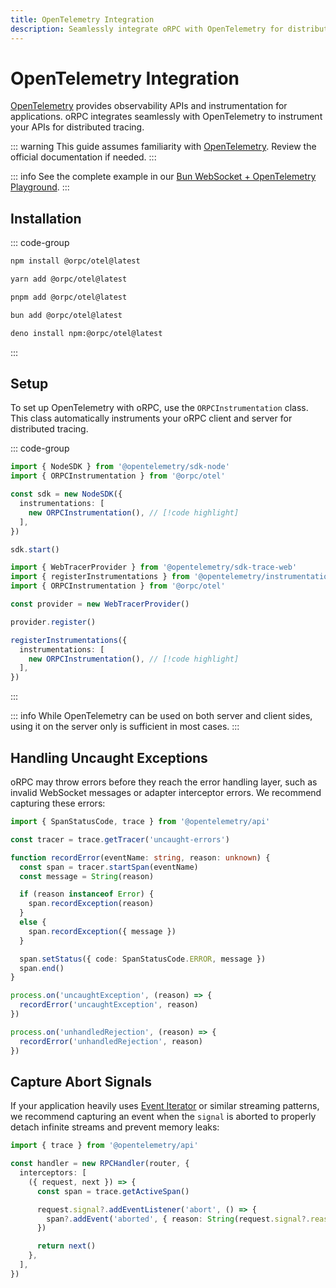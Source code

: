 ```yaml
---
title: OpenTelemetry Integration
description: Seamlessly integrate oRPC with OpenTelemetry for distributed tracing
---
```


# OpenTelemetry Integration

[OpenTelemetry](https://opentelemetry.io/) provides observability APIs and instrumentation for applications. oRPC integrates seamlessly with OpenTelemetry to instrument your APIs for distributed tracing.

::: warning
This guide assumes familiarity with [OpenTelemetry](https://opentelemetry.io/). Review the official documentation if needed.
:::

::: info
See the complete example in our [Bun WebSocket + OpenTelemetry Playground](/docs/playgrounds).
:::

## Installation

::: code-group

```sh [npm]
npm install @orpc/otel@latest
```

```sh [yarn]
yarn add @orpc/otel@latest
```

```sh [pnpm]
pnpm add @orpc/otel@latest
```

```sh [bun]
bun add @orpc/otel@latest
```

```sh [deno]
deno install npm:@orpc/otel@latest
```

:::

## Setup

To set up OpenTelemetry with oRPC, use the `ORPCInstrumentation` class. This class automatically instruments your oRPC client and server for distributed tracing.

::: code-group

```ts twoslash [server]
import { NodeSDK } from '@opentelemetry/sdk-node'
import { ORPCInstrumentation } from '@orpc/otel'

const sdk = new NodeSDK({
  instrumentations: [
    new ORPCInstrumentation(), // [!code highlight]
  ],
})

sdk.start()
```

```ts twoslash [client]
import { WebTracerProvider } from '@opentelemetry/sdk-trace-web'
import { registerInstrumentations } from '@opentelemetry/instrumentation'
import { ORPCInstrumentation } from '@orpc/otel'

const provider = new WebTracerProvider()

provider.register()

registerInstrumentations({
  instrumentations: [
    new ORPCInstrumentation(), // [!code highlight]
  ],
})
```

:::

::: info
While OpenTelemetry can be used on both server and client sides, using it on the server only is sufficient in most cases.
:::

## Handling Uncaught Exceptions

oRPC may throw errors before they reach the error handling layer, such as invalid WebSocket messages or adapter interceptor errors. We recommend capturing these errors:

```ts
import { SpanStatusCode, trace } from '@opentelemetry/api'

const tracer = trace.getTracer('uncaught-errors')

function recordError(eventName: string, reason: unknown) {
  const span = tracer.startSpan(eventName)
  const message = String(reason)

  if (reason instanceof Error) {
    span.recordException(reason)
  }
  else {
    span.recordException({ message })
  }

  span.setStatus({ code: SpanStatusCode.ERROR, message })
  span.end()
}

process.on('uncaughtException', (reason) => {
  recordError('uncaughtException', reason)
})

process.on('unhandledRejection', (reason) => {
  recordError('unhandledRejection', reason)
})
```

## Capture Abort Signals

If your application heavily uses [Event Iterator](/docs/event-iterator) or similar streaming patterns, we recommend capturing an event when the `signal` is aborted to properly detach infinite streams and prevent memory leaks:

```ts
import { trace } from '@opentelemetry/api'

const handler = new RPCHandler(router, {
  interceptors: [
    ({ request, next }) => {
      const span = trace.getActiveSpan()

      request.signal?.addEventListener('abort', () => {
        span?.addEvent('aborted', { reason: String(request.signal?.reason) })
      })

      return next()
    },
  ],
})
```
